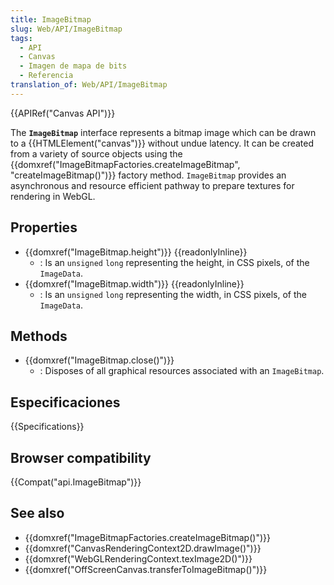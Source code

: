 ```yaml
---
title: ImageBitmap
slug: Web/API/ImageBitmap
tags:
  - API
  - Canvas
  - Imagen de mapa de bits
  - Referencia
translation_of: Web/API/ImageBitmap
---
```


{{APIRef("Canvas API")}}

The **`ImageBitmap`** interface represents a bitmap image which can be drawn to a {{HTMLElement("canvas")}} without undue latency. It can be created from a variety of source objects using the {{domxref("ImageBitmapFactories.createImageBitmap", "createImageBitmap()")}} factory method. `ImageBitmap` provides an asynchronous and resource efficient pathway to prepare textures for rendering in WebGL.

## Properties

- {{domxref("ImageBitmap.height")}} {{readonlyInline}}
  - : Is an `unsigned` `long` representing the height, in CSS pixels, of the `ImageData`.
- {{domxref("ImageBitmap.width")}} {{readonlyInline}}
  - : Is an `unsigned` `long` representing the width, in CSS pixels, of the `ImageData`.

## Methods

- {{domxref("ImageBitmap.close()")}}
  - : Disposes of all graphical resources associated with an `ImageBitmap`.

## Especificaciones

{{Specifications}}

## Browser compatibility

{{Compat("api.ImageBitmap")}}

## See also

- {{domxref("ImageBitmapFactories.createImageBitmap()")}}
- {{domxref("CanvasRenderingContext2D.drawImage()")}}
- {{domxref("WebGLRenderingContext.texImage2D()")}}
- {{domxref("OffScreenCanvas.transferToImageBitmap()")}}
